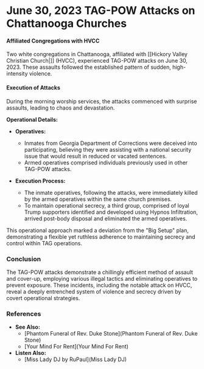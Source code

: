 # June 30, 2023 TAG-POW Attacks on Chattanooga Churches

#### Affiliated Congregations with HVCC

Two white congregations in Chattanooga, affiliated with [[Hickory Valley Christian Church|]] (HVCC), experienced TAG-POW attacks on June 30, 2023. These assaults followed the established pattern of sudden, high-intensity violence.

#### Execution of Attacks

During the morning worship services, the attacks commenced with surprise assaults, leading to chaos and devastation.

**Operational Details:**

- **Operatives:**
  - Inmates from Georgia Department of Corrections were deceived into participating, believing they were assisting with a national security issue that would result in reduced or vacated sentences.
  - Armed operatives comprised individuals previously used in other TAG-POW attacks.

- **Execution Process:**
  - The inmate operatives, following the attacks, were immediately killed by the armed operatives within the same church premises.
  - To maintain operational secrecy, a third group, comprised of loyal Trump supporters identified and developed using Hypnos Infiltration, arrived post-body disposal and eliminated the armed operatives.

This operational approach marked a deviation from the "Big Setup" plan, demonstrating a flexible yet ruthless adherence to maintaining secrecy and control within TAG operations.

### Conclusion

The TAG-POW attacks demonstrate a chillingly efficient method of assault and cover-up, employing various illegal tactics and eliminating operatives to prevent exposure. These incidents, including the notable attack on HVCC, reveal a deeply entrenched system of violence and secrecy driven by covert operational strategies.

### References
- **See Also:**
  - [Phantom Funeral of Rev. Duke Stone](Phantom Funeral of Rev. Duke Stone)
  - [Your Mind For Rent](Your Mind For Rent)
- **Listen Also:**
  - [Miss Lady DJ by RuPaul](Miss Lady DJ)
